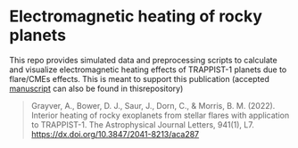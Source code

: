 # Electromagnetic heating of rocky planets

This repo provides simulated data and preprocessing scripts to calculate and visualize electromagnetic heating effects of TRAPPIST-1 planets due to flare/CMEs effects. This is meant to support this publication (accepted [manuscript](Accepted_manuscript.pdf) can also be found in thisrepository)

> Grayver, A., Bower, D. J., Saur, J., Dorn, C., & Morris, B. M. (2022). Interior heating of rocky exoplanets from stellar flares with application to TRAPPIST-1. The Astrophysical Journal Letters, 941(1), L7. https://dx.doi.org/10.3847/2041-8213/aca287
